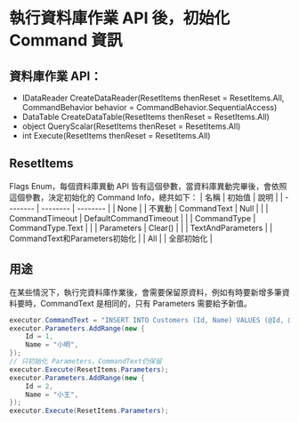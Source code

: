 # 執行資料庫作業 API 後，初始化 Command 資訊

## 資料庫作業 API：
* IDataReader CreateDataReader(ResetItems thenReset = ResetItems.All, CommandBehavior behavior = CommandBehavior.SequentialAccess)
* DataTable CreateDataTable(ResetItems thenReset = ResetItems.All)
* object QueryScalar(ResetItems thenReset = ResetItems.All)
* int Execute(ResetItems thenReset = ResetItems.All)

## ResetItems
Flags Enum，每個資料庫異動 API 皆有這個參數，當資料庫異動完畢後，會依照這個參數，決定初始化的 Command Info，總共如下：
| 名稱 | 初始值 | 說明 |
| -------- | -------- | -------- |
| None |  | 不異動
| CommandText | Null | |
| CommandTimeout | DefaultCommandTimeout | |
| CommandType | CommandType.Text | |
| Parameters | Clear() | |
| TextAndParameters | | CommandText和Parameters初始化 |
| All | | 全部初始化 |

## 用途
在某些情況下，執行完資料庫作業後，會需要保留原資料，例如有時要新增多筆資料要時，CommandText 是相同的，只有 Parameters 需要給予新值。
```csharp
executor.CommandText = "INSERT INTO Customers (Id, Name) VALUES (@Id, @Name)";
executor.Parameters.AddRange(new {
    Id = 1,
    Name = "小明",
});
// 只初始化 Parameters，CommandText仍保留
executor.Execute(ResetItems.Parameters);
executor.Parameters.AddRange(new {
    Id = 2,
    Name = "小王",
});
executor.Execute(ResetItems.Parameters);
```
